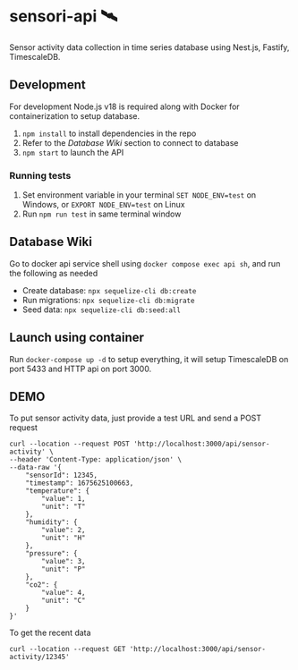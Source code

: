 # sensori-api 🛰
Sensor activity data collection in time series database using Nest.js, Fastify, TimescaleDB.

## Development
For development Node.js v18 is required along with Docker for containerization to setup database.
1. `npm install` to install dependencies in the repo
2. Refer to the _Database Wiki_ section to connect to database
3. `npm start` to launch the API

### Running tests
1. Set environment variable in your terminal `SET NODE_ENV=test` on Windows, or `EXPORT NODE_ENV=test` on Linux
2. Run `npm run test` in same terminal window

## Database Wiki
Go to docker api service shell using `docker compose exec api sh`, and run the following as needed
- Create database: `npx sequelize-cli db:create`
- Run migrations: `npx sequelize-cli db:migrate`
- Seed data: `npx sequelize-cli db:seed:all`

## Launch using container
Run `docker-compose up -d` to setup everything, it will setup TimescaleDB on port 5433 and HTTP api on port 3000.

## DEMO
To put sensor activity data, just provide a test URL and send a POST request
```
curl --location --request POST 'http://localhost:3000/api/sensor-activity' \
--header 'Content-Type: application/json' \
--data-raw '{
    "sensorId": 12345,
    "timestamp": 1675625100663,
    "temperature": {
        "value": 1,
        "unit": "T"
    },
    "humidity": {
        "value": 2,
        "unit": "H"
    },
    "pressure": {
        "value": 3,
        "unit": "P"
    },
    "co2": {
        "value": 4,
        "unit": "C"
    }
}'
```

To get the recent data
```
curl --location --request GET 'http://localhost:3000/api/sensor-activity/12345'
```

